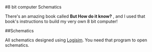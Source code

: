 #8 bit computer Schematics

There's an amazing book called __But How do it know?__ , and I used that book's instructions to build my very own 8 bit computer!

##Schematics

All schematics designed using [Logisim](https://github.com/reds-heig/logisim-evolution). You need that program to open schematics. 

